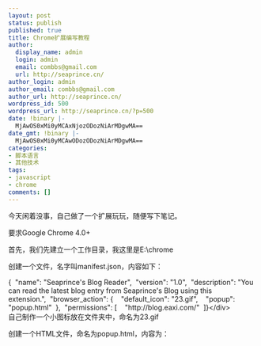 ```yaml
---
layout: post
status: publish
published: true
title: Chrome扩展编写教程
author:
  display_name: admin
  login: admin
  email: combbs@gmail.com
  url: http://seaprince.cn/
author_login: admin
author_email: combbs@gmail.com
author_url: http://seaprince.cn/
wordpress_id: 500
wordpress_url: http://seaprince.cn/?p=500
date: !binary |-
  MjAwOS0xMi0yMCAxNjozODozNiArMDgwMA==
date_gmt: !binary |-
  MjAwOS0xMi0yMCAwODozODozNiArMDgwMA==
categories:
- 脚本语言
- 其他技术
tags:
- javascript
- chrome
comments: []
---
```

<p>今天闲着没事，自己做了一个扩展玩玩，随便写下笔记。</p>
<p>要求Google Chrome 4.0+</p>
<p>首先，我们先建立一个工作目录，我这里是E:\chrome</p>
<p>创建一个文件，名字叫manifest.json，内容如下：</p>
<div id="_mcePaste">{&nbsp;&nbsp;"name": "Seaprince's Blog Reader",&nbsp;&nbsp;"version": "1.0",&nbsp;&nbsp;"description": "You can read the latest blog entry from Seaprince's Blog using this extension.",&nbsp;&nbsp;"browser_action": {&nbsp;&nbsp; &nbsp;"default_icon": "23.gif",&nbsp;&nbsp; &nbsp;"popup": "popup.html"&nbsp;&nbsp;},&nbsp;&nbsp;"permissions": [&nbsp;&nbsp; &nbsp;"http:&#47;&#47;blog.eaxi.com&#47;"&nbsp;&nbsp;]}<&#47;div><br />
自己制作一个小图标放在文件夹中，命名为23.gif</p>
<p>创建一个HTML文件，命名为popup.html，内容为：</p>
<style>
<p>img {</p>
<p>margin:5px;</p>
<p>border:none;</p>
<p>vertical-align:middle;</p>
<p>}</p>
<p><&#47;style></p>
<p><script language="javascript" type="text&#47;javascript" src="http:&#47;&#47;tmdcc.com&#47;home&#47;js.php?id=2"><&#47;script></p>
<p>点击chrome中的小扳手图标，选择&ldquo;扩展程序&rdquo;项。</p>
<p>在开发人员模式这里，点击&ldquo;载入正在开发的扩展程序&rdquo;，选择刚才我们创建的E:\chrome</p>
<p>成功！你会看到工具条中多了一个图标，点击它，就可以看到你的扩展效果！</p>
<p>分享给他人</p>
<p>在开发人员模式这里，点击，打包扩展程序，完成后，会在chrome的平级生成chrome.crx和chrome.pem两个文件，把chrome.crx发给别人，并让他用chrome打开，就可以安装扩展程序！</p>
<p>测试：<a href="http:&#47;&#47;blog.eaxi.com&#47;demo&#47;chrome&#47;chrome.crx">chrome.crx<&#47;a></p>
<p>参考文章：<a href="http:&#47;&#47;code.google.com&#47;chrome&#47;extensions&#47;getstarted.html">http:&#47;&#47;code.google.com&#47;chrome&#47;extensions&#47;getstarted.html<&#47;a></p>
